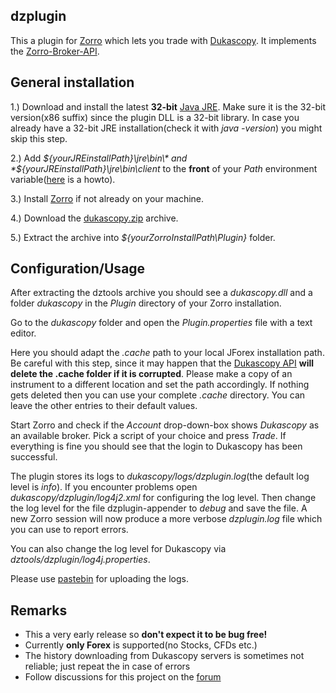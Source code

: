 ## dzplugin

This a plugin for [Zorro](http://www.takemoneyfromtherichandgiveittothepoor.com/) which lets you trade with [Dukascopy](http://www.dukascopy.com). It implements the [Zorro-Broker-API](http://www.zorro-trader.com/manual/en/brokerplugin.htm).

## General installation

1.) Download and install the latest **32-bit** [Java JRE](http://www.oracle.com/technetwork/java/javase/downloads). Make sure it is the 32-bit version(x86 suffix) since the plugin DLL is a 32-bit library. In case you already have a 32-bit JRE installation(check it with *java -version*) you might skip this step.

2.) Add *${yourJREinstallPath}\jre\bin\* and *${yourJREinstallPath}\jre\bin\client* to the **front** of your *Path* environment variable([here](http://www.computerhope.com/issues/ch000549.htm) is a howto).

3.) Install [Zorro](http://www.takemoneyfromtherichandgiveittothepoor.com/download.php) if not already on your machine.

4.) Download the [dukascopy.zip](https://github.com/juxeii/dztools/releases) archive.

5.) Extract the archive into *${yourZorroInstallPath\Plugin}* folder.

## Configuration/Usage

After extracting the dztools archive you should see a *dukascopy.dll* and a folder *dukascopy* in the *Plugin* directory of your Zorro installation.

Go to the *dukascopy* folder and open the *Plugin.properties* file with a text editor.

Here you should adapt the *.cache* path to your local JForex installation path. Be careful with this step, since it may happen that the [Dukascopy API](http://www.dukascopy.com/client/javadoc/com/dukascopy/api/system/IClient.html#setCacheDirectory%28java.io.File%29) **will delete the .cache folder if it is corrupted**. Please make a copy of an instrument to a different location and set the path accordingly. If nothing gets deleted then you can use your complete *.cache* directory.
You can leave the other entries to their default values.

Start Zorro and check if the *Account* drop-down-box shows *Dukascopy* as an available broker.
Pick a script of your choice and press *Trade*. If everything is fine you should see that the login to Dukascopy has been successful.

The plugin stores its logs to *dukascopy/logs/dzplugin.log*(the default log level is *info*). If you encounter problems open *dukascopy/dzplugin/log4j2.xml* for configuring the log level. Then change the log level for the file dzplugin-appender to *debug* and save the file. A new Zorro session will now produce a more verbose *dzplugin.log* file which you can use to report errors.

You can also change the log level for Dukascopy via *dztools/dzplugin/log4j.properties*.

Please use [pastebin](http://pastebin.com/) for uploading the logs.

## Remarks

- This a very early release so **don't expect it to be bug free!**
- Currently **only Forex** is supported(no Stocks, CFDs etc.)
- The history downloading from Dukascopy servers is sometimes not reliable; just repeat the in case of errors
- Follow discussions for this project on the [forum](http://www.opserver.de/ubb7/ubbthreads.php?ubb=showflat&Number=447697&#Post447697)
